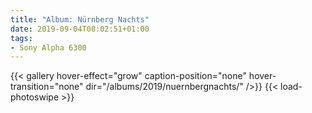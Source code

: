 ```yaml
---
title: "Album: Nürnberg Nachts"
date: 2019-09-04T08:02:51+01:00
tags:
- Sony Alpha 6300
---
```


{{< gallery hover-effect="grow" caption-position="none" hover-transition="none" dir="/albums/2019/nuernbergnachts/" />}}
{{< load-photoswipe >}}
